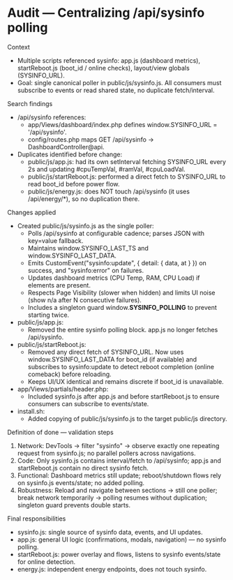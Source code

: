 # Audit — Centralizing /api/sysinfo polling

Context
- Multiple scripts referenced sysinfo: app.js (dashboard metrics), startReboot.js (boot_id / online checks), layout/view globals (SYSINFO_URL).
- Goal: single canonical poller in public/js/sysinfo.js. All consumers must subscribe to events or read shared state, no duplicate fetch/interval.

Search findings
- /api/sysinfo references:
  - app/Views/dashboard/index.php defines window.SYSINFO_URL = '/api/sysinfo'.
  - config/routes.php maps GET /api/sysinfo → DashboardController@api.
- Duplicates identified before change:
  - public/js/app.js: had its own setInterval fetching SYSINFO_URL every 2s and updating #cpuTempVal, #ramVal, #cpuLoadVal.
  - public/js/startReboot.js: performed a direct fetch to SYSINFO_URL to read boot_id before power flow.
  - public/js/energy.js: does NOT touch /api/sysinfo (it uses /api/energy/*), so no duplication there.

Changes applied
- Created public/js/sysinfo.js as the single poller:
  - Polls /api/sysinfo at configurable cadence; parses JSON with key=value fallback.
  - Maintains window.SYSINFO_LAST_TS and window.SYSINFO_LAST_DATA.
  - Emits CustomEvent("sysinfo:update", { detail: { data, at } }) on success, and "sysinfo:error" on failures.
  - Updates dashboard metrics (CPU Temp, RAM, CPU Load) if elements are present.
  - Respects Page Visibility (slower when hidden) and limits UI noise (show n/a after N consecutive failures).
  - Includes a singleton guard window.__SYSINFO_POLLING__ to prevent starting twice.
- public/js/app.js:
  - Removed the entire sysinfo polling block. app.js no longer fetches /api/sysinfo.
- public/js/startReboot.js:
  - Removed any direct fetch of SYSINFO_URL. Now uses window.SYSINFO_LAST_DATA for boot_id (if available) and subscribes to sysinfo:update to detect reboot completion (online comeback) before reloading.
  - Keeps UI/UX identical and remains discrete if boot_id is unavailable.
- app/Views/partials/header.php:
  - Included sysinfo.js after app.js and before startReboot.js to ensure consumers can subscribe to events/state.
- install.sh:
  - Added copying of public/js/sysinfo.js to the target public/js directory.

Definition of done — validation steps
1) Network: DevTools → filter "sysinfo" → observe exactly one repeating request from sysinfo.js; no parallel pollers across navigations.
2) Code: Only sysinfo.js contains interval/fetch to /api/sysinfo; app.js and startReboot.js contain no direct sysinfo fetch.
3) Functional: Dashboard metrics still update; reboot/shutdown flows rely on sysinfo.js events/state; no added polling.
4) Robustness: Reload and navigate between sections → still one poller; break network temporarily → polling resumes without duplication; singleton guard prevents double starts.

Final responsibilities
- sysinfo.js: single source of sysinfo data, events, and UI updates.
- app.js: general UI logic (confirmations, modals, navigation) — no sysinfo polling.
- startReboot.js: power overlay and flows, listens to sysinfo events/state for online detection.
- energy.js: independent energy endpoints, does not touch sysinfo.

